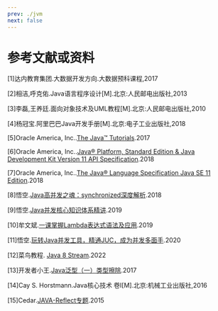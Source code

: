 ```yaml
---
prev: ./jvm
next: false
---
```


# 参考文献或资料
[1]达内教育集团.大数据开发方向.大数据预科课程,2017

[2]相洁,呼克佑.Java语言程序设计[M].北京:人民邮电出版社,2013

[3]李磊,王养廷.面向对象技术及UML教程[M].北京:人民邮电出版社,2010

[4]杨冠宝.阿里巴巴Java开发手册[M].北京:电子工业出版社,2018

[5]Oracle America, Inc..[The Java™ Tutorials](https://docs.oracle.com/javase/tutorial/index.html).2017  

[6]Oracle America, Inc..[Java® Platform, Standard Edition & Java Development Kit Version 11 API Specification](https://docs.oracle.com/en/java/javase/11/docs/api/index.html).2018  

[7]Oracle America, Inc..[The Java® Language Specification Java SE 11 Edition](https://docs.oracle.com/javase/specs/jls/se11/html/index.html).2018  

[8]悟空.[Java高并发之魂：synchronized深度解析](https://www.imooc.com/learn/1086).2018  

[9]悟空.[Java并发核心知识体系精讲](https://coding.imooc.com/class/362.html).2019  

[10]牟文斌.[一课掌握Lambda表达式语法及应用](https://www.imooc.com/course/introduction/id/1196).2019  

[11]悟空.[玩转Java并发工具，精通JUC，成为并发多面手](https://coding.imooc.com/class/409.html).2020  

[12]菜鸟教程. [Java 8 Stream](https://www.runoob.com/java/java8-streams.html).2022  

[13]开发者小王.[Java泛型（一）类型擦除](https://www.jianshu.com/p/2bfbe041e6b7).2017  

[14]Cay S. Horstmann.Java核心技术 卷I[M].北京:机械工业出版社,2016  

[15]Cedar.[JAVA-Reflect专题](https://www.imooc.com/learn/199).2015  